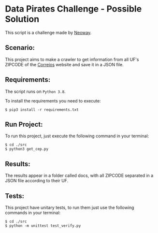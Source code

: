 # Data Pirates Challenge - Possible Solution

This script is a challenge made by [Neoway](neoway.com.br).

## Scenario:

This project aims to make a crawler to get information from all UF's ZIPCODE of the [Correios](http://www.buscacep.correios.com.br/sistemas/buscacep/resultadoBuscaFaixaCep.cfm) website and save it in a JSON file.

## Requirements:

The script runs on `Python 3.8`.

To install the requirements you need to execute:

    $ pip3 install -r requirements.txt
## Run Project: 

To run this project, just execute the following command in your terminal:
 
    $ cd ./src
    $ python3 get_cep.py

## Results:

The results appear in a folder called docs, with all ZIPCODE separated in a JSON file according to their UF.
    
## Tests:

This project have unitary tests, to run them just use the following commands in your terminal:

    $ cd ./src
    $ python -m unittest test_verify.py
 
